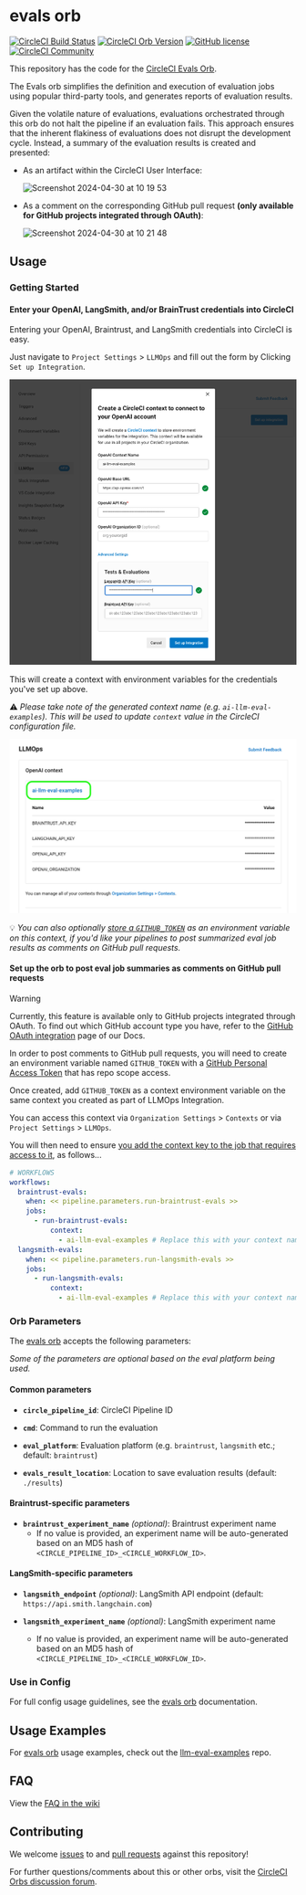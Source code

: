 # evals orb

[![CircleCI Build Status](https://circleci.com/gh/CircleCI-Public/evals-orb.svg?style=shield "CircleCI Build Status")](https://circleci.com/gh/CircleCI-Public/evals-orb) [![CircleCI Orb Version](https://badges.circleci.com/orbs/circleci/evals.svg)](https://circleci.com/orbs/registry/orb/circleci/evals) [![GitHub license](https://img.shields.io/badge/license-MIT-blue.svg)](https://raw.githubusercontent.com/circleci-public/evals-orb/main/LICENSE) [![CircleCI Community](https://img.shields.io/badge/community-CircleCI%20Discuss-343434.svg)](https://discuss.circleci.com/c/ecosystem/orbs)

This repository has the code for the [CircleCI Evals Orb](https://circleci.com/developer/orbs/orb/circleci/evals).

The Evals orb simplifies the definition and execution of evaluation jobs using popular third-party tools, and generates reports of evaluation results.

Given the volatile nature of evaluations, evaluations orchestrated through this orb do not halt the pipeline if an evaluation fails. This approach ensures that the inherent flakiness of evaluations does not disrupt the development cycle.
Instead, a summary of the evaluation results is created and presented:

- As an artifact within the CircleCI User Interface:

  <img style="text-align:center" width="370" alt="Screenshot 2024-04-30 at 10 19 53" src="https://circleci.com/docs/assets/img/docs/llmops/artifact.png">

- As a comment on the corresponding GitHub pull request **(only available for GitHub projects integrated through OAuth)**:

  <img style="text-align:center" width="550" alt="Screenshot 2024-04-30 at 10 21 48" src="https://circleci.com/docs/assets/img/docs/llmops/github-pr-comment.png">

## Usage

### Getting Started

#### Enter your OpenAI, LangSmith, and/or BrainTrust credentials into CircleCI

Entering your OpenAI, Braintrust, and LangSmith credentials into CircleCI is easy.

Just navigate to `Project Settings` > `LLMOps` and fill out the form by Clicking `Set up Integration`.

![Create Context](images/create-context.png)

This will create a context with environment variables for the credentials you've set up above.

:warning: _Please take note of the generated context name (e.g. `ai-llm-eval-examples`). This will be used to update `context` value in the CircleCI configuration file._

![LLMOps Integration Context](images/LLMOps-Integration-Context.png)

:bulb: _You can also optionally [store a `GITHUB_TOKEN`](#to-enable-the-evals-orb-to-post-eval-job-summaries-on-github-pull-requests) as an environment variable on this context, if you'd like your pipelines to post summarized eval job results as comments on GitHub pull requests._

#### Set up the orb to post eval job summaries as comments on GitHub pull requests

> [!WARNING]
> Currently, this feature is available only to GitHub projects integrated through OAuth. To find out which GitHub account type you have, refer to the [GitHub OAuth integration](https://circleci.com/docs/github-integration/) page of our Docs.

In order to post comments to GitHub pull requests, you will need to create an environment variable named `GITHUB_TOKEN` with a [GitHub Personal Access Token](https://docs.github.com/en/authentication/keeping-your-account-and-data-secure/managing-your-personal-access-tokens) that has repo scope access.

Once created, add `GITHUB_TOKEN` as a context environment variable on the same context you created as part of LLMOps Integration.

You can access this context via `Organization Settings` > `Contexts` or via `Project Settings` > `LLMOps`.

You will then need to ensure [you add the context key to the job that requires access to it](https://circleci.com/docs/contexts/#create-and-use-a-context), as follows...

```yml
# WORKFLOWS
workflows:
  braintrust-evals:
    when: << pipeline.parameters.run-braintrust-evals >>
    jobs:
      - run-braintrust-evals:
          context:
            - ai-llm-eval-examples # Replace this with your context name
  langsmith-evals:
    when: << pipeline.parameters.run-langsmith-evals >>
    jobs:
      - run-langsmith-evals:
          context:
            - ai-llm-eval-examples # Replace this with your context name
```

### Orb Parameters

The [evals orb](https://github.com/circleci-public/evals-orb) accepts the following parameters:

_Some of the parameters are optional based on the eval platform being used._

#### Common parameters

- **`circle_pipeline_id`**: CircleCI Pipeline ID

- **`cmd`**: Command to run the evaluation

- **`eval_platform`**: Evaluation platform (e.g. `braintrust`, `langsmith` etc.; default: `braintrust`)

- **`evals_result_location`**: Location to save evaluation results (default: `./results`)

#### Braintrust-specific parameters

- **`braintrust_experiment_name`** _(optional)_: Braintrust experiment name
  - If no value is provided, an experiment name will be auto-generated based on an MD5 hash of `<CIRCLE_PIPELINE_ID>_<CIRCLE_WORKFLOW_ID>`.

#### LangSmith-specific parameters

- **`langsmith_endpoint`** _(optional)_: LangSmith API endpoint (default: `https://api.smith.langchain.com`)

- **`langsmith_experiment_name`** _(optional)_: LangSmith experiment name
  - If no value is provided, an experiment name will be auto-generated based on an MD5 hash of `<CIRCLE_PIPELINE_ID>_<CIRCLE_WORKFLOW_ID>`.

### Use in Config

For full config usage guidelines, see the [evals orb](http://circleci.com/orbs/registry/orb/circleci/evals) documentation.

## Usage Examples

For [evals orb](https://circleci.com/developer/orbs/orb/circleci/evals) usage examples, check out the [llm-eval-examples](https://github.com/CircleCI-Public/llm-eval-examples) repo.

## FAQ

View the [FAQ in the wiki](https://github.com/CircleCI-Public/evals-orb/wiki/FAQ)

## Contributing

We welcome [issues](https://github.com/CircleCI-Public/evals-orb/issues) to and [pull requests](https://github.com/CircleCI-Public/evals-orb/pulls) against this repository!

For further questions/comments about this or other orbs, visit the [CircleCI Orbs discussion forum](https://discuss.circleci.com/c/orbs).
